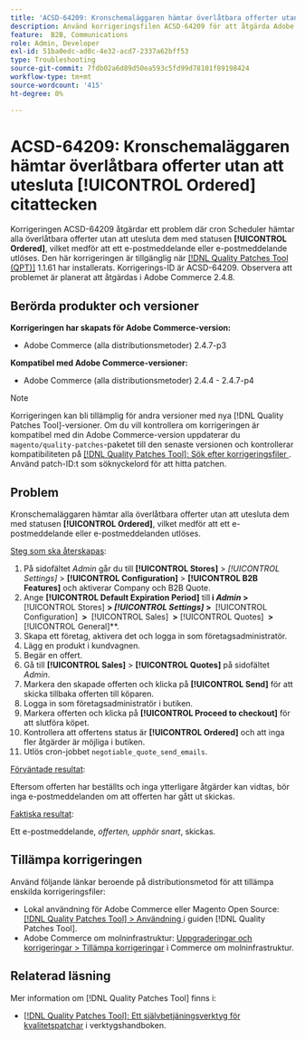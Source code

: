 ```yaml
---
title: 'ACSD-64209: Kronschemaläggaren hämtar överlåtbara offerter utan att utesluta [!UICONTROL Ordered] citattecken'
description: Använd korrigeringsfilen ACSD-64209 för att åtgärda Adobe Commerce-problemet där cron Scheduler hämtar alla överlåtbara offerter utan att utesluta dem med statusen [!UICONTROL Ordered], vilket medför att ett e-postmeddelande eller e-postmeddelande utlöses.
feature:  B2B, Communications
role: Admin, Developer
exl-id: 51ba0edc-ad0c-4e32-acd7-2337a62bff53
type: Troubleshooting
source-git-commit: 7fdb02a6d89d50ea593c5fd99d78101f89198424
workflow-type: tm+mt
source-wordcount: '415'
ht-degree: 0%

---
```


# ACSD-64209: Kronschemaläggaren hämtar överlåtbara offerter utan att utesluta [!UICONTROL Ordered] citattecken

Korrigeringen ACSD-64209 åtgärdar ett problem där cron Scheduler hämtar alla överlåtbara offerter utan att utesluta dem med statusen **[!UICONTROL Ordered]**, vilket medför att ett e-postmeddelande eller e-postmeddelande utlöses. Den här korrigeringen är tillgänglig när [[!DNL Quality Patches Tool (QPT)]](/help/tools/quality-patches-tool/quality-patches-tool-to-self-serve-quality-patches.md) 1.1.61 har installerats. Korrigerings-ID är ACSD-64209. Observera att problemet är planerat att åtgärdas i Adobe Commerce 2.4.8.

## Berörda produkter och versioner

**Korrigeringen har skapats för Adobe Commerce-version:**

* Adobe Commerce (alla distributionsmetoder) 2.4.7-p3

**Kompatibel med Adobe Commerce-versioner:**

* Adobe Commerce (alla distributionsmetoder) 2.4.4 - 2.4.7-p4

>[!NOTE]
>
>Korrigeringen kan bli tillämplig för andra versioner med nya [!DNL Quality Patches Tool]-versioner. Om du vill kontrollera om korrigeringen är kompatibel med din Adobe Commerce-version uppdaterar du `magento/quality-patches`-paketet till den senaste versionen och kontrollerar kompatibiliteten på [[!DNL Quality Patches Tool]: Sök efter korrigeringsfiler ](https://experienceleague.adobe.com/tools/commerce-quality-patches/index.html). Använd patch-ID:t som söknyckelord för att hitta patchen.

## Problem

Kronschemaläggaren hämtar alla överlåtbara offerter utan att utesluta dem med statusen **[!UICONTROL Ordered]**, vilket medför att ett e-postmeddelande eller e-postmeddelanden utlöses.

<u>Steg som ska återskapas</u>:


1. På sidofältet *Admin* går du till **[!UICONTROL Stores]** > *[!UICONTROL Settings]* > **[!UICONTROL Configuration]** > **[!UICONTROL B2B Features]** och aktiverar Company och B2B Quote.
1. Ange **[!UICONTROL Default Expiration Period]** till **&#x200B; i *Admin* > &#x200B;** [!UICONTROL Stores] **&#x200B; > *[!UICONTROL Settings]* > &#x200B;** [!UICONTROL Configuration] **&#x200B; > &#x200B;** [!UICONTROL Sales] **&#x200B; > &#x200B;** [!UICONTROL Quotes] **&#x200B; > &#x200B;** [!UICONTROL General]**.
1. Skapa ett företag, aktivera det och logga in som företagsadministratör.
1. Lägg en produkt i kundvagnen.
1. Begär en offert.
1. Gå till **[!UICONTROL Sales]** > **[!UICONTROL Quotes]** på sidofältet *Admin*.
1. Markera den skapade offerten och klicka på **[!UICONTROL Send]** för att skicka tillbaka offerten till köparen.
1. Logga in som företagsadministratör i butiken.
1. Markera offerten och klicka på **[!UICONTROL Proceed to checkout]** för att slutföra köpet.
1. Kontrollera att offertens status är **[!UICONTROL Ordered]** och att inga fler åtgärder är möjliga i butiken.
1. Utlös cron-jobbet `negotiable_quote_send_emails`.


<u>Förväntade resultat</u>:

Eftersom offerten har beställts och inga ytterligare åtgärder kan vidtas, bör inga e-postmeddelanden om att offerten har gått ut skickas.

<u>Faktiska resultat</u>:

Ett e-postmeddelande, *offerten, upphör snart*, skickas.

## Tillämpa korrigeringen

Använd följande länkar beroende på distributionsmetod för att tillämpa enskilda korrigeringsfiler:

* Lokal användning för Adobe Commerce eller Magento Open Source: [[!DNL Quality Patches Tool] > Användning ](/help/tools/quality-patches-tool/usage.md) i guiden [!DNL Quality Patches Tool].
* Adobe Commerce om molninfrastruktur: [Uppgraderingar och korrigeringar > Tillämpa korrigeringar](https://experienceleague.adobe.com/docs/commerce-cloud-service/user-guide/develop/upgrade/apply-patches.html) i Commerce om molninfrastruktur.

## Relaterad läsning

Mer information om [!DNL Quality Patches Tool] finns i:

* [[!DNL Quality Patches Tool]: Ett självbetjäningsverktyg för kvalitetspatchar](/help/tools/quality-patches-tool/quality-patches-tool-to-self-serve-quality-patches.md) i verktygshandboken.
